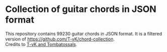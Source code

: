 # Collection of guitar chords in JSON format

This repository contains 99230 guitar chords in JSON format. It is a filtered version of https://github.com/T-vK/chord-collection. <br>
Credits to [T-vK and Tombatossals](https://github.com/tombatossals/chords-db/issues/2).
